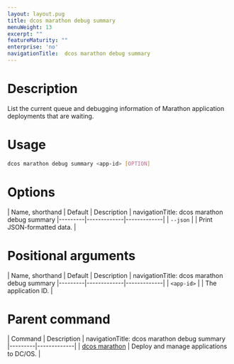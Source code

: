```yaml
---
layout: layout.pug
title: dcos marathon debug summary
menuWeight: 13
excerpt: ""
featureMaturity: ""
enterprise: 'no'
navigationTitle:  dcos marathon debug summary
---
```


<!-- This source repo for this topic is https://github.com/dcos/dcos-docs -->


# Description
List the current queue and debugging information of Marathon application deployments that are waiting.

# Usage

```bash
dcos marathon debug summary <app-id> [OPTION]
```

# Options

| Name, shorthand | Default | Description |
navigationTitle:  dcos marathon debug summary
|---------|-------------|-------------|
| `--json`   |             |  Print JSON-formatted data. |

# Positional arguments

| Name, shorthand | Default | Description |
navigationTitle:  dcos marathon debug summary
|---------|-------------|-------------|
| `<app-id>`   |             |  The application ID. |

# Parent command

| Command | Description |
navigationTitle:  dcos marathon debug summary
|---------|-------------|
| [dcos marathon](/docs/1.9/cli/command-reference/dcos-marathon/) | Deploy and manage applications to DC/OS. |

<!-- # Examples -->
